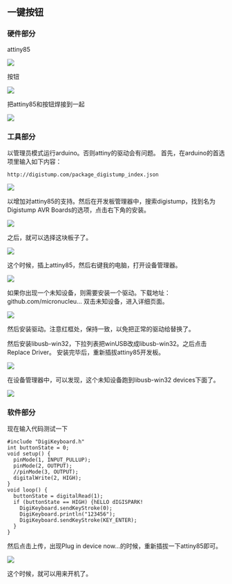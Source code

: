 ## 一键按钮

### 硬件部分

attiny85

![](./00.jpg)

按钮

![](./01.jpg)

把attiny85和按钮焊接到一起

![](./02.jpg)

### 工具部分

以管理员模式运行arduino。否则attiny的驱动会有问题。
首先，在arduino的首选项里输入如下内容：

```
http://digistump.com/package_digistump_index.json
```

![](./1.jpg)

以增加对attiny85的支持。然后在开发板管理器中，搜索digistump，找到名为 Digistump AVR Boards的选项，点击右下角的安装。

![](./2.jpg)

之后，就可以选择这块板子了。

![](./3.jpg)

这个时候，插上attiny85，然后右键我的电脑，打开设备管理器。

![](./4.jpg)

如果你出现一个未知设备，则需要安装一个驱动。下载地址：github.com/micronucleu…
双击未知设备，进入详细页面。

![](./5.jpg)

然后安装驱动。注意红框处，保持一致，以免把正常的驱动给替换了。

然后安装libusb-win32，下拉列表把winUSB改成libusb-win32。之后点击Replace Driver。
安装完毕后，重新插拔attiny85开发板。

![](./6.jpg)

在设备管理器中，可以发现，这个未知设备跑到libusb-win32 devices下面了。

![](./7.jpg)

### 软件部分 

现在输入代码测试一下

```
#include "DigiKeyboard.h"
int buttonState = 0;  
void setup() {
  pinMode(1, INPUT_PULLUP);
  pinMode(2, OUTPUT);
  //pinMode(3, OUTPUT);
  digitalWrite(2, HIGH); 
}
void loop() {
  buttonState = digitalRead(1);
  if (buttonState == HIGH) {hELLO dIGISPARK!
    DigiKeyboard.sendKeyStroke(0);
    DigiKeyboard.println("123456");
    DigiKeyboard.sendKeyStroke(KEY_ENTER);
  }
}
```

然后点击上传，出现Plug in device now...的时候，重新插拔一下attiny85即可。

![](./8.jpg)

这个时候，就可以用来开机了。
